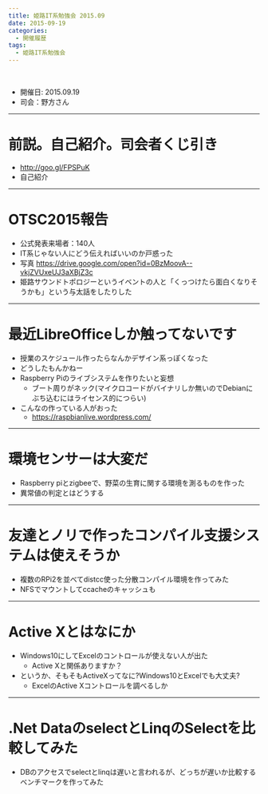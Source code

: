 ```yaml
---
title: 姫路IT系勉強会 2015.09
date: 2015-09-19
categories:
  - 開催履歴
tags:
  - 姫路IT系勉強会
---
```


﻿<!-- 姫路IT系勉強会 2015.09 log -->
<!-- https://docs.google.com/document/d/1Z-fDtx-buPSekpzKEJChGQs9HhpqUKrI4ASrYu3wBKc/edit -->

* 開催日: 2015.09.19
* 司会：野方さん


----------


# 前説。自己紹介。司会者くじ引き

* http://goo.gl/FPSPuK
* 自己紹介


----------


# OTSC2015報告

* 公式発表来場者：140人
* IT系じゃない人にどう伝えればいいのか戸惑った
* 写真 https://drive.google.com/open?id=0BzMoovA--vkjZVUxeUJ3aXBjZ3c
* 姫路サウンドトポロジーというイベントの人と「くっつけたら面白くなりそうかも」という与太話をしたりした


----------


# 最近LibreOfficeしか触ってないです

* 授業のスケジュール作ったらなんかデザイン系っぽくなった
* どうしたもんかねー
* Raspberry Piのライブシステムを作りたいと妄想
	* ブート周りがネック(マイクロコードがバイナリしか無いのでDebianにぶち込むにはライセンス的につらい)
* こんなの作っている人がおった
	* https://raspbianlive.wordpress.com/


----------


# 環境センサーは大変だ

* Raspberry piとzigbeeで、野菜の生育に関する環境を測るものを作った
* 異常値の判定とはどうする


----------


# 友達とノリで作ったコンパイル支援システムは使えそうか

* 複数のRPi2を並べてdistcc使った分散コンパイル環境を作ってみた
* NFSでマウントしてccacheのキャッシュも


----------


# Active Xとはなにか

* Windows10にしてExcelのコントロールが使えない人が出た
	* Active Xと関係ありますか？
* というか、そもそもActiveXってなに?Windows10とExcelでも大丈夫?
	* ExcelのActive Xコントロールを調べるしか


----------


# .Net DataのselectとLinqのSelectを比較してみた

* DBのアクセスでselectとlinqは遅いと言われるが、どっちが遅いか比較するベンチマークを作ってみた
